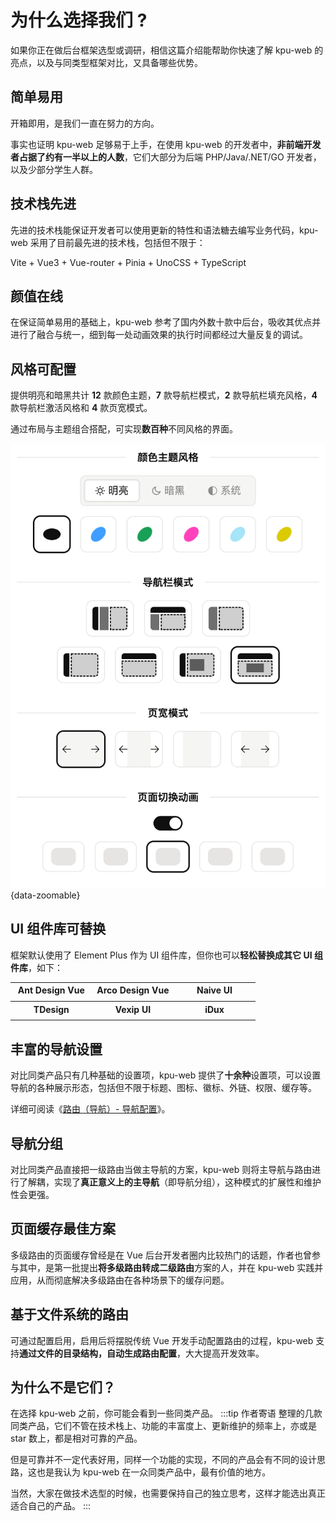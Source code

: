 # 为什么选择我们 ?

如果你正在做后台框架选型或调研，相信这篇介绍能帮助你快速了解 kpu-web 的亮点，以及与同类型框架对比，又具备哪些优势。

## 简单易用

开箱即用，是我们一直在努力的方向。

事实也证明 kpu-web 足够易于上手，在使用 kpu-web 的开发者中，**非前端开发者占据了约有一半以上的人数**，它们大部分为后端 PHP/Java/.NET/GO 开发者，以及少部分学生人群。

## 技术栈先进

先进的技术栈能保证开发者可以使用更新的特性和语法糖去编写业务代码，kpu-web 采用了目前最先进的技术栈，包括但不限于：

Vite + Vue3 + Vue-router + Pinia + UnoCSS + TypeScript

## 颜值在线

在保证简单易用的基础上，kpu-web 参考了国内外数十款中后台，吸收其优点并进行了融合与统一，细到每一处动画效果的执行时间都经过大量反复的调试。

## 风格可配置

提供明亮和暗黑共计 **12** 款颜色主题，**7** 款导航栏模式，**2** 款导航栏填充风格，**4** 款导航栏激活风格和 **4** 款页宽模式。

通过布局与主题组合搭配，可实现**数百种**不同风格的界面。

![](/intro-1.png){data-zoomable}

## UI 组件库可替换

框架默认使用了 Element Plus 作为 UI 组件库，但你也可以**轻松替换成其它 UI 组件库**，如下：

[//]: # (- 《[替换为 Ant Design Vue]&#40;/guide/replace-to-antd&#41;》)

[//]: # ()
[//]: # (- 《[替换为 Arco Design Vue]&#40;/guide/replace-to-arco&#41;》)

[//]: # ()
[//]: # (- 《[替换为 Naive UI]&#40;/guide/replace-to-naive&#41;》)

[//]: # ()
[//]: # (- 《[替换为 TDesign]&#40;/guide/replace-to-tdesign&#41;》)

[//]: # ()
[//]: # (- 《[替换为 Vexip UI]&#40;/guide/replace-to-vexip&#41;》)

[//]: # ()
[//]: # (- 《[替换为 iDux]&#40;/guide/replace-to-idux&#41;》)

<table>
  <tr>
    <th width="33%" style="text-align: center;">Ant Design Vue</th>
    <th width="33%" style="text-align: center;">Arco Design Vue</th>
    <th width="33%" style="text-align: center;">Naive UI</th>
  </tr>
  <tr style="background-color: inherit;">
    <td><ZoomImg src="/ui-antd.png" /></td>
    <td><ZoomImg src="/ui-arco.png" /></td>
    <td><ZoomImg src="/ui-naive.png" /></td>
  </tr>
  <tr>
    <th style="text-align: center;">TDesign</th>
    <th style="text-align: center;">Vexip UI</th>
    <th style="text-align: center;">iDux</th>
  </tr>
  <tr style="background-color: inherit;">
    <td><ZoomImg src="/ui-tdesign.png" /></td>
    <td><ZoomImg src="/ui-vexip.png" /></td>
    <td><ZoomImg src="/ui-idux.png" /></td>
  </tr>
</table>

## 丰富的导航设置

对比同类产品只有几种基础的设置项，kpu-web 提供了**十余种**设置项，可以设置导航的各种展示形态，包括但不限于标题、图标、徽标、外链、权限、缓存等。

详细可阅读《[路由（导航）- 导航配置](router#导航配置)》。

## 导航分组

对比同类产品直接把一级路由当做主导航的方案，kpu-web 则将主导航与路由进行了解耦，实现了**真正意义上的主导航**（即导航分组），这种模式的扩展性和维护性会更强。

## 页面缓存最佳方案

多级路由的页面缓存曾经是在 Vue 后台开发者圈内比较热门的话题，作者也曾参与其中，是第一批提出**将多级路由转成二级路由**方案的人，并在 kpu-web 实践并应用，从而彻底解决多级路由在各种场景下的缓存问题。

## 基于文件系统的路由

可通过配置启用，启用后将摆脱传统 Vue 开发手动配置路由的过程，kpu-web 支持**通过文件的目录结构，自动生成路由配置**，大大提高开发效率。

## 为什么不是它们？

在选择 kpu-web 之前，你可能会看到一些同类产品。
:::tip 作者寄语
整理的几款同类产品，它们不管在技术栈上、功能的丰富度上、更新维护的频率上，亦或是 star 数上，都是相对可靠的产品。

但是可靠并不一定代表好用，同样一个功能的实现，不同的产品会有不同的设计思路，这也是我认为 kpu-web 在一众同类产品中，最有价值的地方。

当然，大家在做技术选型的时候，也需要保持自己的独立思考，这样才能选出真正适合自己的产品。
:::

